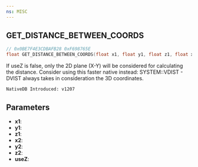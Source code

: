 ```yaml
---
ns: MISC
---
```

## GET_DISTANCE_BETWEEN_COORDS

```c
// 0x0BE7F4E3CDBAFB28 0xF698765E
float GET_DISTANCE_BETWEEN_COORDS(float x1, float y1, float z1, float x2, float y2, float z2, BOOL useZ);
```

If useZ is false, only the 2D plane (X-Y) will be considered for calculating the distance.
Consider using this faster native instead: SYSTEM::VDIST - DVIST always takes in consideration the 3D coordinates.

```
NativeDB Introduced: v1207
```

## Parameters
* **x1**:
* **y1**:
* **z1**:
* **x2**:
* **y2**:
* **z2**:
* **useZ**:
